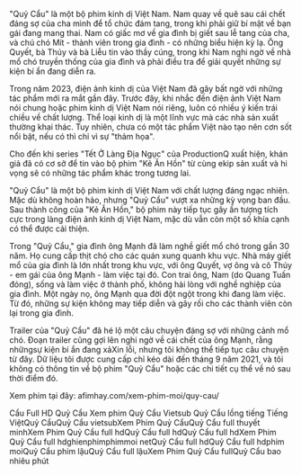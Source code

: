 "Quỷ Cẩu" là một bộ phim kinh dị Việt Nam. Nam quay về quê sau cái chết đáng sợ của cha mình để tổ chức đám tang, trong khi phải giữ bí mật về bạn gái đang mang thai. Nam có giấc mơ về gia đình bị giết sau lễ tang của cha, và chú chó Mít - thành viên trong gia đình - có những biểu hiện kỳ lạ. Ông Quyết, bà Thúy và bà Liễu tin vào thầy cúng, trong khi Nam nghi ngờ về nhà mổ chó truyền thống của gia đình và phải điều tra để giải quyết những sự kiện bí ẩn đang diễn ra.

Trong năm 2023, điện ảnh kinh dị của Việt Nam đã gây bất ngờ với những tác phẩm mới ra mắt gần đây. Trước đây, khi nhắc đến điện ảnh Việt Nam nói chung hoặc phim kinh dị Việt Nam nói riêng, luôn có nhiều ý kiến trái chiều về chất lượng. Thể loại kinh dị là một lĩnh vực mà các nhà sản xuất thường khai thác. Tuy nhiên, chưa có một tác phẩm Việt nào tạo nên cơn sốt nổi bật, nếu có thì chỉ vì sự "thảm họa".

Cho đến khi series "Tết Ở Làng Địa Ngục" của ProductionQ xuất hiện, khán giả đã có cơ sở để tin vào bộ phim "Kẻ Ăn Hồn" từ cùng ekip sản xuất và hi vọng sẽ có những tác phẩm khác trong tương lai.

"Quỷ Cẩu" là một bộ phim kinh dị Việt Nam với chất lượng đáng ngạc nhiên. Mặc dù không hoàn hảo, nhưng "Quỷ Cẩu" vượt xa những kỳ vọng ban đầu. Sau thành công của "Kẻ Ăn Hồn," bộ phim này tiếp tục gây ấn tượng tích cực trong làng điện ảnh kinh dị Việt Nam, mặc dù vẫn còn một số khía cạnh có thể được cải thiện.

Trong "Quỷ Cẩu," gia đình ông Mạnh đã làm nghề giết mổ chó trong gần 30 năm. Họ cung cấp thịt chó cho các quán xung quanh khu vực. Nhà máy giết mổ của gia đình là lớn nhất trong khu vực, với ông Quyết, vợ ông và cô Thúy - em gái của ông Mạnh - làm việc tại đó. Con trai ông, Nam (do Quang Tuấn đóng), sống và làm việc ở thành phố, không hài lòng với nghề nghiệp của gia đình. Một ngày nọ, ông Mạnh qua đời đột ngột trong khi đang làm việc. Từ đó, những sự kiện không may tiếp diễn và gây rối cho các thành viên còn lại trong gia đình.

Trailer của "Quỷ Cẩu" đã hé lộ một câu chuyện đáng sợ với những cảnh mổ chó. Đoạn trailer cũng gợi lên nghi ngờ về cái chết của ông Mạnh, rằng nhữngsự kiện bí ẩn đang xảXin lỗi, nhưng tôi không thể tiếp tục câu chuyện từ đây. Dữ liệu tôi được cung cấp chỉ kéo dài đến tháng 9 năm 2021, và tôi không có thông tin về bộ phim "Quỷ Cẩu" hoặc các chi tiết cụ thể về nó sau thời điểm đó.

Xem phim tại đây: afimhay.com/xem-phim-moi/quy-cau/

Cẩu Full HD Quỷ Cẩu Xem phim Quỷ Cẩu Vietsub Quỷ Cẩu lồng tiếng Tiếng ViệtQuỷ CẩuQuỷ Cẩu vietsubXem Phim Quỷ CẩuQuỷ Cẩu full thuyết minhXem Phim Quỷ Cẩu full hdQuỷ Cẩu full hdQuỷ Cẩu full hdXem Phim Quỷ Cẩu full hdghienphimphimmoi netQuỷ Cẩu full hdQuỷ Cẩu full hdphim moiQuỷ Cẩu phim lậuQuỷ Cẩu full lậuXem Phim Quỷ Cẩu fullQuỷ Cẩu bao nhiêu phút
